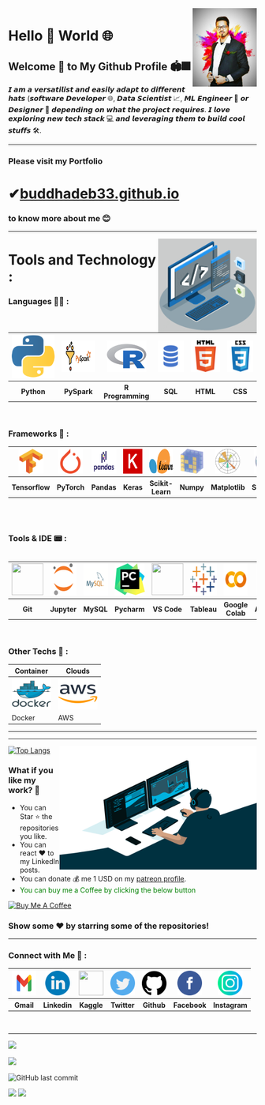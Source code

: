 <img align='right' src="https://github.com/aaroha33/aaroha33/blob/master/logos/my_image.jpeg" width="130" />

# Hello 👋 World 🌐

## Welcome 🤝 to My Github Profile 🏟🎆

𝙄 𝙖𝙢 𝙖 𝙫𝙚𝙧𝙨𝙖𝙩𝙞𝙡𝙞𝙨𝙩 𝙖𝙣𝙙 𝙚𝙖𝙨𝙞𝙡𝙮 𝙖𝙙𝙖𝙥𝙩 𝙩𝙤 𝙙𝙞𝙛𝙛𝙚𝙧𝙚𝙣𝙩 𝙝𝙖𝙩𝙨 (𝙨𝙤𝙛𝙩𝙬𝙖𝙧𝙚 𝘿𝙚𝙫𝙚𝙡𝙤𝙥𝙚𝙧 🌐, 𝘿𝙖𝙩𝙖 𝙎𝙘𝙞𝙚𝙣𝙩𝙞𝙨𝙩 📈, 𝙈𝙇 𝙀𝙣𝙜𝙞𝙣𝙚𝙚𝙧 🤖 𝙤𝙧 𝘿𝙚𝙨𝙞𝙜𝙣𝙚𝙧 🎨 𝙙𝙚𝙥𝙚𝙣𝙙𝙞𝙣𝙜 𝙤𝙣 𝙬𝙝𝙖𝙩 𝙩𝙝𝙚 𝙥𝙧𝙤𝙟𝙚𝙘𝙩 𝙧𝙚𝙦𝙪𝙞𝙧𝙚𝙨. 𝙄 𝙡𝙤𝙫𝙚 𝙚𝙭𝙥𝙡𝙤𝙧𝙞𝙣𝙜 𝙣𝙚𝙬 𝙩𝙚𝙘𝙝 𝙨𝙩𝙖𝙘𝙠 💻 𝙖𝙣𝙙 𝙡𝙚𝙫𝙚𝙧𝙖𝙜𝙞𝙣𝙜 𝙩𝙝𝙚𝙢 𝙩𝙤 𝙗𝙪𝙞𝙡𝙙 𝙘𝙤𝙤𝙡 𝙨𝙩𝙪𝙛𝙛𝙨 🛠️.

-------------------
### Please visit my Portfolio 

# ✔[buddhadeb33.github.io](https://buddhadeb33.github.io)

### to know more about me 😊
-------------------
<img align='right' src="https://github.com/buddhadeb33/buddhadeb33/blob/1621a88aa9c7cc370cca130d09894ad6b9286884/logos/techstack.gif" width="200" />

<!---
### Connect me Here <br>
<a href="https://www.linkedin.com/in/buddhadeb33/"><img src="https://github.com/aaroha33/aaroha33/blob/master/logos/linkedin.png" width="30" /></a>&nbsp;&nbsp;
<a href="https://github.com/aaroha33/"><img src="https://github.com/aaroha33/aaroha33/blob/master/logos/github-logo.png" width="30" /></a>&nbsp;&nbsp;
<a href="https://www.facebook.com/lbuddhadeb33/"><img src="https://github.com/aaroha33/aaroha33/blob/master/logos/facebook.png" width="30" /></a>&nbsp;&nbsp;
<a href="mailto:buddhadeb33@gmail.com"><img src="https://github.com/aaroha33/aaroha33/blob/master/logos/google-plus.png" width="30" /></a>&nbsp;&nbsp;
<a href="https://twitter.com/buddhadeb33"><img src="https://github.com/aaroha33/aaroha33/blob/master/logos/twitter.png" width="30" /></a>&nbsp;&nbsp;
<a href="https://www.kaggle.com/aaroha33"><img src="https://github.com/aaroha33/aaroha33/blob/master/logos/kaggle.png" width="30" /></a>&nbsp;&nbsp;
<a href="https://api.whatsapp.com/send?phone=7501385296&text=Hey%20!%20Hope%20you%20are%20having%20a%20good%20time%20!"><img src="https://github.com/aaroha33/aaroha33/blob/master/logos/whatsapp.jpg" width="30" /></a>&nbsp;&nbsp;
<a href="https://www.instagram.com/aaroha33"><img src="https://github.com/aaroha33/aaroha33/blob/master/logos/instagram.png" width="30" /></a>


  
#### Languages and Tools I know  

<code><img height="30" src="https://raw.githubusercontent.com/github/explore/80688e429a7d4ef2fca1e82350fe8e3517d3494d/topics/python/python.png"></code>
<code><img height="30" 
src="https://raw.githubusercontent.com/github/explore/80688e429a7d4ef2fca1e82350fe8e3517d3494d/topics/r/r.png"></code>
<code><img height="30" src="https://raw.githubusercontent.com/github/explore/80688e429a7d4ef2fca1e82350fe8e3517d3494d/topics/sql/sql.png"></code>
<code><img height="30" src="https://raw.githubusercontent.com/github/explore/80688e429a7d4ef2fca1e82350fe8e3517d3494d/topics/git/git.png"></code>
<code><img height="30" src="https://raw.githubusercontent.com/github/explore/80688e429a7d4ef2fca1e82350fe8e3517d3494d/topics/html/html.png"></code>
<code><img height="30" src="https://raw.githubusercontent.com/github/explore/80688e429a7d4ef2fca1e82350fe8e3517d3494d/topics/css/css.png"></code>
<code><img height="30" src="https://raw.githubusercontent.com/github/explore/80688e429a7d4ef2fca1e82350fe8e3517d3494d/topics/mysql/mysql.png"></code>
<code><img height="30" src="https://avatars0.githubusercontent.com/u/828667?s=200&v=4"></code>
<code><img height="30" src="https://avatars1.githubusercontent.com/u/17151892?s=400&u=891b7c4c2050a569d7825a5ab02c197d8db6c442&v=4"></code>
<code><img height="30" src="https://raw.githubusercontent.com/devicons/devicon/master/icons/docker/docker-original-wordmark.svg"></code>
<code><img height="30" src="https://raw.githubusercontent.com/devicons/devicon/master/icons/linux/linux-original.svg"></code>
<code><img height="30" src="https://raw.githubusercontent.com/devicons/devicon/master/icons/amazonwebservices/amazonwebservices-original-wordmark.svg"></code>
  
--->


# Tools and Technology :

### Languages 👨‍💻️ :
<table>
  <tr>
    <th><a href="https://www.python.org/"><img src="https://github.com/buddhadeb33/buddhadeb33/blob/master/logos/python-icon.svg"></a></th>
    <th><a href="https://spark.apache.org/"><img src="https://github.com/buddhadeb33/buddhadeb33/blob/master/logos/pyspark.png" height="64" width="80"></a></th>
    <th><a href="https://dart.dev/" ><img src="https://raw.githubusercontent.com/github/explore/80688e429a7d4ef2fca1e82350fe8e3517d3494d/topics/r/r.png" height="64" width="80"></a></th>
     <th><a href="https://sql.com/"><img src="https://raw.githubusercontent.com/github/explore/80688e429a7d4ef2fca1e82350fe8e3517d3494d/topics/sql/sql.png" height="64" width="80"></a></th>
    <th><a href="https://docs.julialang.org/en/v1/"><img src="https://raw.githubusercontent.com/github/explore/80688e429a7d4ef2fca1e82350fe8e3517d3494d/topics/html/html.png" height="64" width="80"></a></th>
    <th><a href="https://docs.julialang.org/en/v1/"><img src="https://raw.githubusercontent.com/github/explore/80688e429a7d4ef2fca1e82350fe8e3517d3494d/topics/css/css.png" height="64" width="80"></a></th>
  </tr>
  <tr>
    <th>Python</th>
    <th>PySpark</th>
    <th>R Programming</th> 
    <th>SQL</th>
    <th>HTML</th> 
    <th>CSS</th> 
  </tr>
</table><br>

### Frameworks 🤖 :
<table>
  <tr>
    <th><a href="https://www.tensorflow.org/" target="_blank"><img src="https://github.com/buddhadeb33/buddhadeb33/blob/master/logos/tensorflow-icon.svg" height="50" width="50"></a></th>
    <th><a href="https://pytorch.org/tutorials/" target="_blank"><img src="https://github.com/buddhadeb33/buddhadeb33/blob/master/logos/pytorch-icon.svg" height="50" width="50"></a></th> 
    <th><a href="https://pandas.pydata.org/" target="_blank"><img src="https://github.com/buddhadeb33/buddhadeb33/blob/master/logos/pandas2.png" height="50" width="50"></a></th>
    <th><a href="https://keras.io/" target="_blank"><img src="https://github.com/buddhadeb33/buddhadeb33/blob/master/logos/keras.svg" height="50" width="50"></a></th>
    <th><a href="https://scikit-learn.org/" target="_blank"><img src="https://github.com/buddhadeb33/buddhadeb33/blob/master/logos/scikit-learn2.svg" height="50" width="50"></a></th>
    <th><a href="https://numpy.org/" target="_blank"><img src="https://github.com/buddhadeb33/buddhadeb33/blob/master/logos/numpy-icon.svg" height="50" width="50"></a></th>
    <th><a href="https://matplotlib.org/" target="_blank"><img src="https://github.com/buddhadeb33/buddhadeb33/blob/master/logos/Matplotlib_icon.svg" height="50" width="50"></a></th>
     <th><a href="https://seaborn.pydata.org/" target="_blank"><img src="https://github.com/buddhadeb33/buddhadeb33/blob/master/logos/seaborn2.svg" height="50" width="50"></a></th>
<th><a href="https://docs.opencv.org/master/"><img src="https://opencv.org/wp-content/uploads/2020/07/OpenCV_logo_no_text_.png" height="50" width="50"></a></th>
<th><a href="https://flask.palletsprojects.com/en/2.0.x/" target="_blank"><img src="https://github.com/buddhadeb33/buddhadeb33/blob/master/logos/flask.png" height="50" width="50"></a></th>
<th><a href="https://www.scipy.org/docs.html" target="_blank"><img src="https://github.com/buddhadeb33/buddhadeb33/blob/master/logos/scipy.png" height="50" width="50"></a></th>
  </tr>
  <tr>
    <th>Tensorflow</th>
    <th>PyTorch</th>
    <th>Pandas</th>
    <th>Keras</th>
    <th>Scikit-Learn</th>
    <th>Numpy</th>
    <th>Matplotlib</th>
    <th>Seaborn</th>
    <th>OpenCV</th>
    <th>Flask</th>
    <th>Scipy</th>
  </tr>
  </table><br>
  <table>
<br>

### Tools & IDE 📟 :
<table>
  <tr>
    <th><a href="https://git-scm.com/doc" target="_blank"><img src="https://git-scm.com/images/logos/downloads/Git-Icon-1788C.png" height="64" width="64"></a></th>
    <th><a href="https://jupyter.org/" target="_blank"><img src="https://github.com/buddhadeb33/buddhadeb33/blob/master/logos/jupyter-icon.svg" height="64" width="64"></a></th>
    <th><a href="https://jupyter.org/" target="_blank"><img src="https://raw.githubusercontent.com/github/explore/80688e429a7d4ef2fca1e82350fe8e3517d3494d/topics/mysql/mysql.png" height="64" width="64"></a></th>
    <th><a href="https://www.jetbrains.com/pycharm/" target="_blank"><img src="https://github.com/buddhadeb33/buddhadeb33/blob/master/logos/pycharm.svg" height="64" width="64"></a></th> 
    <th><a href="https://code.visualstudio.com/download" target="_blank"><img src="https://user-images.githubusercontent.com/674621/71187801-14e60a80-2280-11ea-94c9-e56576f76baf.png" height="64" width="64"></a></th>
    <th><a href="https://www.tableau.com/" target="_blank"><img src="https://github.com/buddhadeb33/buddhadeb33/blob/master/logos/tableau.svg" height="64" width="64"></a></th>
    <th><a href="https://colab.research.google.com/" target="_blank"><img src="https://github.com/buddhadeb33/buddhadeb33/blob/master/logos/google-colab.png" height="64" width="64"></a></th>
    <th><a href="https://www.anaconda.com/" target="_blank"><img src="https://github.com/buddhadeb33/buddhadeb33/blob/master/logos/anaconda.png" height="64" width="64"></a></th>
  
  </tr>
  
  <tr>
    <th>Git</th>
    <th>Jupyter</th>
    <th>MySQL</th>
    <th>Pycharm</th>
    <th>VS Code</th>
    <th>Tableau</th>
    <th>Google Colab</th>
    <th>Anaconda</th>
  </tr>
</table>
<br>
  

### Other Techs 🌟 :
  
|            Container          |      Clouds                 | 
|-------------------------------|-----------------------------|
|<a href="https://www.python.org/"><img src="https://raw.githubusercontent.com/devicons/devicon/master/icons/docker/docker-original-wordmark.svg" height="64" width="80"></a>           |<a href="https://www.python.org/"><img src="https://raw.githubusercontent.com/devicons/devicon/master/icons/amazonwebservices/amazonwebservices-original-wordmark.svg" height="64" width="80"></a>|
|            Docker            |              AWS            |
  
  
  
--------------------------
--------------------------
  
<img align="right" alt="GIF" src="https://github.com/buddhadeb33/buddhadeb33/blob/22c4c6921a6f08db69f2171adc6d4bb42bb130b8/logos/code.gif?raw=true" width="400" height="250" />

[![Top Langs](https://github-readme-stats.vercel.app/api/top-langs/?username=buddhadeb33&layout=compact&title_color=eac8af&icon_color=9f5f80&text_color=feffde&bg_color=132743)](https://github.com/buddhadeb33/github-readme-stats)


 
<h3>What if you like my work? 🤩</h3>
<ul>
  
  <li>You can Star ⭐ the repositories you like.</li>
  <li>You can react ❤️ to my LinkedIn posts.</li>
  <li>You can donate 💰 me 1 USD on my <a href="https://www.patreon.com/">patreon profile</a>.</li>
  <li> <span style="color: green"> You can buy me a Coffee by clicking the below button </span></li>
</ul>
<!---
## What if you like my work? 🤩 ✍️ :
- If You Like Any of My Repo. Give It ⭐. It Will Motivate Me. <br>
- Please Raise ✋ Issues If Any Have. <br>
- Follow ✅ Me So That You Will Get Informed About My Projects. <br>
- Thank You Very Much ❤️ For Visiting My Profile.
- You can buy me a Coffee by clicking the below button
  --->

<a href="https://www.buymeacoffee.com/TLmhCV5" target="_blank"><img src="https://cdn.buymeacoffee.com/buttons/default-blue.png" alt="Buy Me A Coffee"          style="height: 40px !important;width: 150px !important;" ></a>


### Show some ❤️ by starring some of the repositories!
  
--------------------------------------------------
### Connect with Me 📩 :
<table>
  <tr>
    <th><a href=""mailto:buddhadeb33@gmail.com"><img src="https://github.com/buddhadeb33/buddhadeb33/blob/master/logos/Gmail.svg"  height="50" width="50"></a></th>
    <th><a href="https://www.linkedin.com/in/buddhadeb33/"><img src="https://github.com/aaroha33/aaroha33/blob/master/logos/linkedin.png" height="50" width="50"></a></th>
    <th><a href="https://www.kaggle.com/aaroha33"><img src="https://github.com/aaroha33/aaroha33/blob/master/logos/kaggle.png" height="50" width="50"></a></th>
    <th><a "https://twitter.com/buddhadeb33"><img src="https://github.com/aaroha33/aaroha33/blob/master/logos/twitter.png" height="50" width="50"></a></th>
    <th><a href="https://github.com/aaroha33/"><img src="https://github.com/aaroha33/aaroha33/blob/master/logos/github-logo.png" height="50" width="50"></a></th>
    <th><a href="https://www.facebook.com/buddhadeb33/"><img src="https://github.com/aaroha33/aaroha33/blob/master/logos/facebook.png"  height="50" width="50"></a></th>
    <th><a href="https://www.instagram.com/aaroha33"><img src="https://github.com/aaroha33/aaroha33/blob/master/logos/instagram.png"  height="50" width="50"></a></th>
  </tr>
  <tr>
    <th>Gmail</th>
    <th>Linkedin</th>
    <th>Kaggle</th> 
    <th>Twitter</th>
    <th>Github</th>
    <th>Facebook</th>
    <th>Instagram</th>
  </tr>
</table><br>
  
  ---------------------------------------------------

![](https://visitor-badge.glitch.me/badge?page_id=buddhadeb33)
 
 <p align="left"> 
  <img src="https://profile-counter.glitch.me/buddhadeb33/count.svg" />
</p>
  
![GitHub last commit](https://img.shields.io/github/last-commit/buddhadeb33/buddhadeb33)


<img src="https://media.giphy.com/media/p4NLw3I4U0idi/giphy.gif" width="300"> <img src= "https://media.giphy.com/media/26tn33aiTi1jkl6H6/giphy.gif" width = "300">

